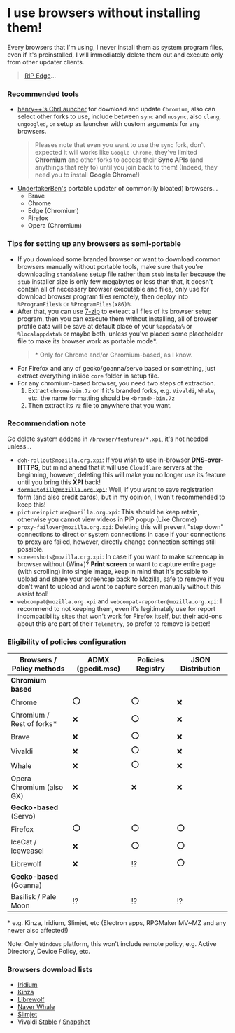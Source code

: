 # I use browsers without installing them!
Every browsers that I'm using, I never install them as system program files, even if it's preinstalled, I will immediately delete them out and execute only from other updater clients.
> [RIP Edge](https://github.com/AveYo/fox/blob/main/Edge_Removal.bat)...

### Recommended tools
- [henry++'s ChrLauncher](https://github.com/henrypp/chrlauncher) for download and update `Chromium`, also can select other forks to use, include between `sync` and `nosync`, also `clang`, `ungoogled`, or setup as launcher with custom arguments for any browsers.
  > Pleases note that even you want to use the `sync` fork, don't expected it will works like `Google Chrome`, they've limited **Chromium** and other forks to access their **Sync APIs** (and anythings that rely to) until you join back to them! (Indeed, they need you to install **Google Chrome**!)
- [UndertakerBen's](https://github.com/UndertakerBen) portable updater of common(ly bloated) browsers...
  - Brave
  - Chrome
  - Edge (Chromium)
  - Firefox
  - Opera (Chromium)

### Tips for setting up any browsers as semi-portable
- If you download some branded browser or want to download common browsers manually without portable tools, make sure that you're downloading `standalone` setup file rather than `stub` installer because the `stub` installer size is only few megabytes or less than that, it doesn't contain all of necessary browser executable and files, only use for download browser program files remotely, then deploy into `%ProgramFiles%` or `%ProgramFiles(x86)%`.
- After that, you can use [7-zip](https://7-zip.org) to exteact all files of its browser setup program, then you can execute them without installing, all of browser profile data will be save at default place of your `%appdata%` or `%localappdata%` or maybe both, unless you've placed some placeholder file to make its browser work as portable mode\*.
  > \* Only for Chrome and/or Chromium-based, as I know.
- For Firefox and any of gecko/goanna/servo based or something, just extract everything inside `core` folder in setup file.
- For any chromium-based browser, you need two steps of extraction.
  1. Extract `chrome-bin.7z` or if it's branded forks, e.g. `Vivaldi`, `Whale`, etc. the name formatting should be `<brand>-bin.7z`
  2. Then extract its `7z` file to anywhere that you want.

### Recommendation note
Go delete system addons in `/browser/features/*.xpi`, it's not needed unless...
- `doh-rollout@mozilla.org.xpi`: If you wish to use in-browser **DNS-over-HTTPS**, but mind ahead that it will use `Cloudflare` servers at the beginning, however, deleting this will make you no longer use its feature until you bring this **XPI** back!
- ~~`formautofill@mozilla.org.xpi`~~: Well, if you want to save registration form (and also credit cards), but in my opinion, I won't recommended to keep this!
- `pictureinpicture@mozilla.org.xpi`: This should be keep retain, otherwise you cannot view videos in PiP popup (Like Chrome)
- `proxy-failover@mozilla.org.xpi`: Deleting this will prevent "step down" connections to direct or system connections in case if your connections to proxy are failed, however, directly change connection settings still possible.
- `screenshots@mozilla.org.xpi`: In case if you want to make screencap in browser without (Win+)? **Print screen** or want to capture entire page (with scrolling) into single image, keep in mind that it's possible to upload and share your screencap back to Mozilla, safe to remove if you don't want to upload and want to capture screen manually without this assist tool!
- ~~`webcompat@mozilla.org.xpi`~~ and ~~`webcompat-reporter@mozilla.org.xpi`~~: I recommend to not keeping them, even it's legitimately use for report incompatibility sites that won't work for Firefox itself, but their add-ons about this are part of their `Telemetry`, so prefer to remove is better!

### Eligibility of policies configuration

| Browsers / Policy methods  | ADMX (gpedit.msc) | Policies Registry | JSON Distribution |
| -------------------------- | ----------------- | ----------------- | ----------------- |
| **Chromium based**         |                   |                   |                   |
| Chrome                     | :o:               | :o:               | :x:               |
| Chromium / Rest of forks\* | :x:               | :o:               | :x:               |
| Brave                      | :x:               | :o:               | :x:               |
| Vivaldi                    | :x:               | :o:               | :x:               |
| Whale                      | :x:               | :o:               | :x:               |
| Opera Chromium (also GX)   | :x:               | :x:               | :x:               |
| **Gecko-based** (Servo)    |                   |                   |                   |
| Firefox                    | :o:               | :o:               | :o:               |
| IceCat / Iceweasel         | :x:               | :o:               | :o:               |
| Librewolf                  | :x:               | :interrobang:     | :o:               |
| **Gecko-based** (Goanna)   |                   |                   |                   |
| Basilisk / Pale Moon       | :interrobang:     | :interrobang:     | :interrobang:     |

\* e.g. Kinza, Iridium, Slimjet, etc (Electron apps, RPGMaker MV~MZ and any newer also affected!)

Note: Only `Windows` platform, this won't include remote policy, e.g. Active Directory, Device Policy, etc.

### Browsers download lists
- [Iridium](https://iridiumbrowser.de)
- [Kinza](https://kinza.jp/en)
- [Librewolf](https://gitlab.com/librewolf-community/browser)
- [Naver Whale](https://whale.naver.com/en/download)
- [Slimjet](https://www.slimjet.com/en/dlpage.php)
- Vivaldi [Stable](https://vivaldi.com/download) \/ [Snapshot](https://vivaldi.com/blog/desktop/snapshots)